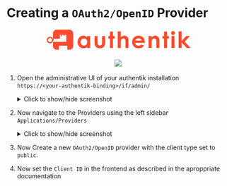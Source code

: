 # Creating a `OAuth2/OpenID` Provider

<p align="center">
<img height="50dp" src="https://github.com/goauthentik/authentik/raw/3ecc715e91ed0bb8b019d2a8fe42d0eb6531a341/web/icons/icon_left_brand.svg"/><br><br>
<img src="https://img.shields.io/badge/Importance-High-critical?style=for-the-badge"/>
</p>


1. Open the administrative UI of your authentik installation <br>
    `https://<your-authentik-binding>/if/admin/`
    <details>
    <summary>Click to show/hide screenshot</summary>

    ![](../img/authentik-admin-overview.png)
    </details>

2. Now navigate to the Providers using the left sidebar `Applications/Providers`
    <details>
    <summary>Click to show/hide screenshot</summary>

    ![](../img/authentik-provider-overview.png)
    </details>

3. Now Create a new `OAuth2/OpenID` provider with the client type set to 
    `public`.

4. Now set the `Client ID` in the frontend as described in the aproppriate documentation